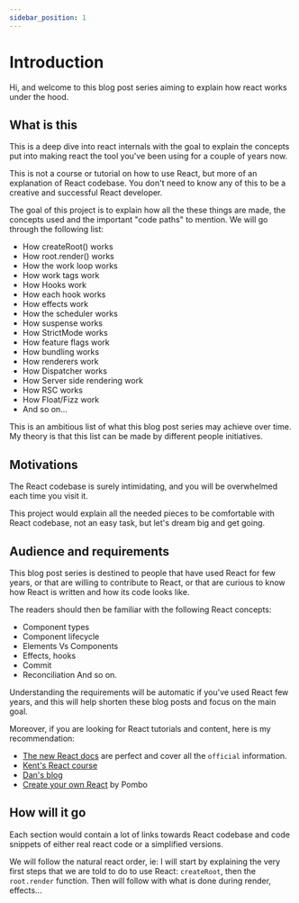 ```yaml
---
sidebar_position: 1
---
```


# Introduction

Hi, and welcome to this blog post series aiming to explain how react works
under the hood.

## What is this

This is a deep dive into react internals with the goal to explain the concepts
put into making react the tool you've been using for a couple of years now.

This is not a course or tutorial on how to use React, but more of an explanation
of React codebase. You don't need to know any of this to be a creative and
successful React developer.

The goal of this project is to explain how all the these things are made,
the concepts used and the important "code paths" to mention. We will go through
the following list:

- How createRoot() works
- How root.render() works
- How the work loop works
- How work tags work
- How Hooks work
- How each hook works
- How effects work
- How the scheduler works
- How suspense works
- How StrictMode works
- How feature flags work
- How bundling works
- How renderers work
- How Dispatcher works
- How Server side rendering work
- How RSC works
- How Float/Fizz work
- And so on...

This is an ambitious list of what this blog post series may achieve over time.
My theory is that this list can be made by different people initiatives.

## Motivations

The React codebase is surely intimidating, and you will be overwhelmed
each time you visit it.

This project would explain all the needed pieces to be comfortable with React
codebase, not an easy task, but let's dream big and get going.

## Audience and requirements

This blog post series is destined to people that have used React for few years,
or that are willing to contribute to React, or that are curious to know how
React is written and how its code looks like.

The readers should then be familiar with the following React concepts:
- Component types
- Component lifecycle
- Elements Vs Components
- Effects, hooks
- Commit
- Reconciliation
And so on.

Understanding the requirements will be automatic if you've used React few years,
and this will help shorten these blog posts and focus on the main goal.

Moreover, if you are looking for React tutorials and content, here is my
recommendation:

- [The new React docs](https://react.dev/) are perfect and cover all
  the `official` information.
- [Kent's React course](https://egghead.io/lessons/react-a-beginners-guide-to-react-introduction)
- [Dan's blog](https://overreacted.io/)
- [Create your own React](https://pomb.us/build-your-own-react/) by Pombo


## How will it go

Each section would contain a lot of links towards React codebase and
code snippets of either real react code or a simplified versions.

We will follow the natural react order, ie: I will start by explaining
the very first steps that we are told to do to use React: `createRoot`,
then the `root.render` function. Then will follow with what is done during
render, effects...
